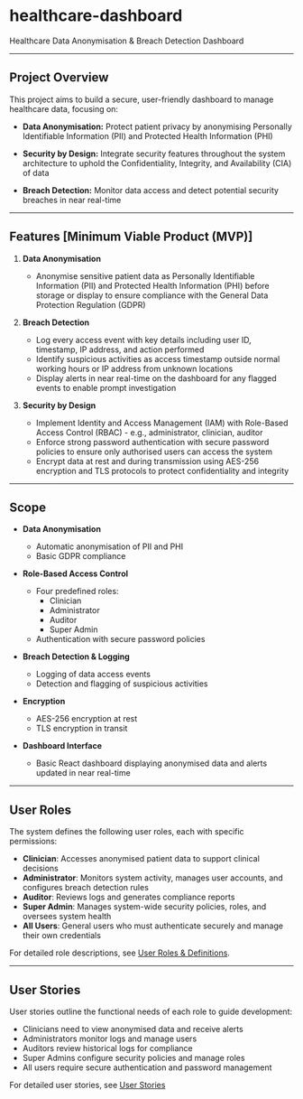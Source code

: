 # healthcare-dashboard
Healthcare Data Anonymisation & Breach Detection Dashboard

---

## Project Overview
This project aims to build a secure, user-friendly dashboard to manage healthcare data, focusing on:

- **Data Anonymisation:** Protect patient privacy by anonymising Personally Identifiable Information (PII) and Protected Health Information (PHI)

- **Security by Design:** Integrate security features throughout the system architecture to uphold the Confidentiality, Integrity, and Availability (CIA) of data

- **Breach Detection:** Monitor data access and detect potential security breaches in near real-time

---

## Features [Minimum Viable Product (MVP)]

1. **Data Anonymisation**
   - Anonymise sensitive patient data as Personally Identifiable Information (PII) and Protected Health Information (PHI) before storage or display to ensure compliance with the General Data Protection Regulation (GDPR)

2. **Breach Detection**
   - Log every access event with key details including user ID, timestamp, IP address, and action performed
   - Identify suspicious activities as access timestamp outside normal working hours or IP address from unknown locations
   - Display alerts in near real-time on the dashboard for any flagged events to enable prompt investigation

3. **Security by Design**
   - Implement Identity and Access Management (IAM) with Role-Based Access Control (RBAC) - e.g., administrator, clinician, auditor
   - Enforce strong password authentication with secure password policies to ensure only authorised users can access the system
   - Encrypt data at rest and during transmission using AES-256 encryption and TLS protocols to protect confidentiality and integrity

---

## Scope

- **Data Anonymisation**
  - Automatic anonymisation of PII and PHI
  - Basic GDPR compliance

- **Role-Based Access Control**
  - Four predefined roles:
    - Clinician
    - Administrator
    - Auditor
    - Super Admin
  - Authentication with secure password policies

- **Breach Detection & Logging**
  - Logging of data access events
  - Detection and flagging of suspicious activities

- **Encryption**
  - AES-256 encryption at rest
  - TLS encryption in transit

- **Dashboard Interface**
   - Basic React dashboard displaying anonymised data and alerts updated in near real-time

---

## User Roles
The system defines the following user roles, each with specific permissions:

- **Clinician**: Accesses anonymised patient data to support clinical decisions
- **Administrator**: Monitors system activity, manages user accounts, and configures breach detection rules
- **Auditor**: Reviews logs and generates compliance reports
- **Super Admin**: Manages system-wide security policies, roles, and oversees system health
- **All Users**: General users who must authenticate securely and manage their own credentials

For detailed role descriptions, see [User Roles & Definitions](docs/user-roles.md).

---

## User Stories
User stories outline the functional needs of each role to guide development:

- Clinicians need to view anonymised data and receive alerts
- Administrators monitor logs and manage users
- Auditors review historical logs for compliance
- Super Admins configure security policies and manage roles
- All users require secure authentication and password management

For detailed user stories, see [User Stories](docs/user-stories.md)
